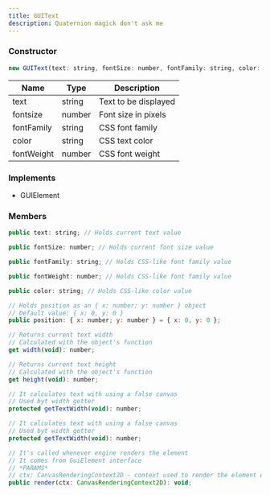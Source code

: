 ```yaml
---
title: GUIText
description: Quaternion magick don't ask me
---
```

### Constructor

```jsx
new GUIText(text: string, fontSize: number, fontFamily: string, color: string, fontWeight: number);
```

| Name | Type | Description |
| --- | --- | --- |
| text | string | Text to be displayed |
| fontsize | number | Font size in pixels |
| fontFamily | string | CSS font family |
| color | string | CSS text color |
| fontWeight | number | CSS font weight |

### Implements

- GUIElement

### Members

```jsx
public text: string; // Holds current text value
```

```jsx
public fontSize: number; // Holds current font size value
```

```jsx
public fontFamily: string; // Holds CSS-like font family value
```

```jsx
public fontWeight: number; // Holds CSS-like font family value
```

```jsx
public color: string; // Holds CSS-like color value
```

```jsx
// Holds position as an { x: number; y: number } object
// Default value: { x: 0, y: 0 }
public position: { x: number; y: number } = { x: 0, y: 0 };
```

```jsx
// Returns current text width
// Calculated with the object's function
get width(void): number;
```

```jsx
// Returns current text height
// Calculated with the object's function
get height(void): number;
```

```jsx
// It calculates text with using a false canvas
// Used byt width getter
protected getTextWidth(void): number;
```

```jsx
// It calculates text with using a false canvas
// Used byt width getter
protected getTextWidth(void): number;
```

```jsx
// It's called whenever engine renders the element
// It comes from GuiElement interface
// *PARAMS*
// ctx: CanvasRenderingContext2D - context used to render the element on the canvas context of the game instance
public render(ctx: CanvasRenderingContext2D): void;
```